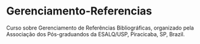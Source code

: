 # Gerenciamento-Referencias
Curso sobre Gerenciamento de Referências Bibliográficas, organizado pela Associação dos Pós-graduandos da ESALQ/USP, Piracicaba, SP, Brazil.
